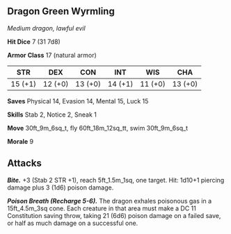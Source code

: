 ## Dragon Green Wyrmling

*Medium dragon, lawful evil*

**Hit Dice** 7 (31 7d8)

**Armor Class** 17 (natural armor)

| STR     | DEX     | CON     | INT     | WIS     | CHA     |
|---------|---------|---------|---------|---------|---------|
| 15 (+1) | 12 (+0) | 13 (+0) | 14 (+1) | 11 (+0) | 13 (+0) |

**Saves** Physical 14, Evasion 14, Mental 15, Luck 15

**Skills** Stab 2, Notice 2, Sneak 1

**Move** 30ft_9m_6sq_t, fly 60ft_18m_12sq_tt, swim 30ft_9m_6sq_t

**Morale** 9

## Attacks

***Bite.*** +3 (Stab 2 STR +1), reach 5ft_1.5m_1sq, one target. Hit: 1d10+1 piercing damage plus 3 (1d6) poison damage.

***Poison Breath (Recharge 5-6).*** The dragon exhales poisonous gas in a 15ft_4.5m_3sq cone. Each creature in that area must make a DC 11 Constitution saving throw, taking 21 (6d6) poison damage on a failed save, or half as much damage on a successful one.

